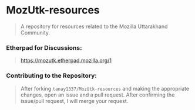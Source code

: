 MozUtk-resources
================

> A repository for resources related to the Mozilla Uttarakhand Community.

### Etherpad for Discussions:

> https://mozutk.etherpad.mozilla.org/1

### Contributing to the Repository:

> After forking `tanay1337/MozUtk-resources` and making the appropriate changes, open an issue and a pull request. After confirming the issue/pull request, I will merge your request.
